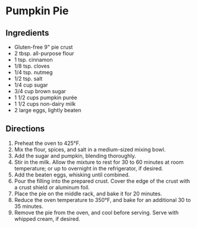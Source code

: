 # Pumpkin Pie
## Ingredients
-   Gluten-free 9" pie crust
-   2 tbsp. all-purpose flour
-   1 tsp. cinnamon
-   1/8 tsp. cloves
-   1/4 tsp. nutmeg
-   1/2 tsp. salt
-   1/4 cup sugar
-   3/4 cup brown sugar
-   1 1/2 cups pumpkin purée
-   1 1/2 cups non-dairy milk
-   2 large eggs, lightly beaten

## Directions
1.  Preheat the oven to 425°F.
2.  Mix the flour, spices, and salt in a medium-sized mixing bowl.
3.  Add the sugar and pumpkin, blending thoroughly.
4.  Stir in the milk. Allow the mixture to rest for 30 to 60 minutes at room temperature; or up to overnight in the refrigerator, if desired.
5.  Add the beaten eggs, whisking until combined.
6.  Pour the filling into the prepared crust. Cover the edge of the crust with a crust shield or aluminum foil.
7.  Place the pie on the middle rack, and bake it for 20 minutes.
8.  Reduce the oven temperature to 350°F, and bake for an additional 30 to 35 minutes.
9.  Remove the pie from the oven, and cool before serving. Serve with whipped cream, if desired. 